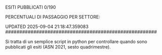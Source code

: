 ESITI PUBBLICATI 0/190 

PERCENTUALI DI PASSAGGIO PER SETTORE:

UPDATED 2025-09-04 21:18:47.359083
###################################################### 

Si tratta di un semplice script in python per controllare quando sono pubblicati gli esiti (ASN 2021, sesto quadrimestre).

